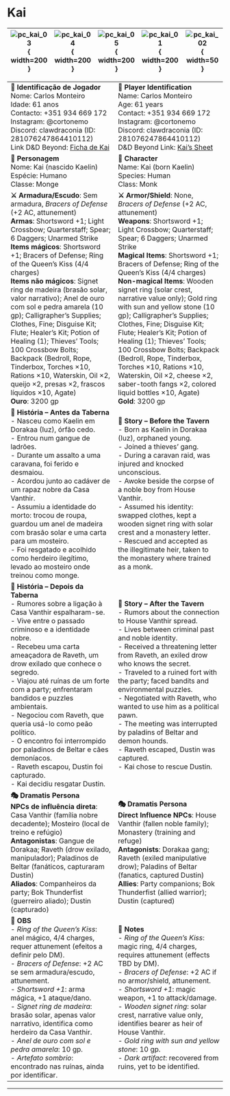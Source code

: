 # Kai




| ![pc_kai_03](assets/pc/pc_kai_03.png){ width=200 } | ![pc_kai_04](assets/pc/pc_kai_04.png){ width=200 } | ![pc_kai_05](assets/pc/pc_kai_05.png){ width=200 } | ![pc_kai_01](assets/pc/pc_kai_01.png){ width=200 } | ![pc_kai_02](assets/pc/pc_kai_02.png){ width=50 } |
| ----------------------------------------------------------- | ----------------------------------------------------------- | ----------------------------------------------------------- | ----------------------------------------------------------- | ---------------------------------------------------------- |




|                                                                                                                                                                                                                                                                                                                                                                                                                                                                                                                                                                                                                                                                                                            |                                                                                                                                                                                                                                                                                                                                                                                                                                                                                                                                                                                                                                                                                                                  |
| ---------------------------------------------------------------------------------------------------------------------------------------------------------------------------------------------------------------------------------------------------------------------------------------------------------------------------------------------------------------------------------------------------------------------------------------------------------------------------------------------------------------------------------------------------------------------------------------------------------------------------------------------------------------------------------------------------------- | ---------------------------------------------------------------------------------------------------------------------------------------------------------------------------------------------------------------------------------------------------------------------------------------------------------------------------------------------------------------------------------------------------------------------------------------------------------------------------------------------------------------------------------------------------------------------------------------------------------------------------------------------------------------------------------------------------------------- |
| **📜 Identificação de Jogador**<br>Nome: Carlos Monteiro<br>Idade: 61 anos<br>Contacto: +351 934 669 172<br>Instagram: @cortonemo<br>Discord: clawdraconia (ID: 281076247864410112)<br>Link D&D Beyond: [Ficha de Kai](https://www.dndbeyond.com/characters/138666572/HccCZp)                                                                                                                                                                                                                                                                                                                                                                                                                              | **📜 Player Identification**<br>Name: Carlos Monteiro<br>Age: 61 years<br>Contact: +351 934 669 172<br>Instagram: @cortonemo<br>Discord: clawdraconia (ID: 281076247864410112)<br>D&D Beyond Link: [Kai’s Sheet](https://www.dndbeyond.com/characters/138666572/HccCZp)                                                                                                                                                                                                                                                                                                                                                                                                                                          |
| **🧙 Personagem**<br>Nome: Kai (nascido Kaelin)<br>Espécie: Humano<br>Classe: Monge                                                                                                                                                                                                                                                                                                                                                                                                                                                                                                                                                                                                                        | **🧙 Character**<br>Name: Kai (born Kaelin)<br>Species: Human<br>Class: Monk                                                                                                                                                                                                                                                                                                                                                                                                                                                                                                                                                                                                                                     |
| **⚔️ Armadura/Escudo**: Sem armadura, *Bracers of Defense* (+2 AC, attunement)<br>**Armas**: Shortsword +1; Light Crossbow; Quarterstaff; Spear; 6 Daggers; Unarmed Strike<br>**Items mágicos**: Shortsword +1; Bracers of Defense; Ring of the Queen’s Kiss (4/4 charges)<br>**Items não mágicos**: Signet ring de madeira (brasão solar, valor narrativo); Anel de ouro com sol e pedra amarela (10 gp); Calligrapher’s Supplies; Clothes, Fine; Disguise Kit; Flute; Healer’s Kit; Potion of Healing (1); Thieves’ Tools; 100 Crossbow Bolts; Backpack (Bedroll, Rope, Tinderbox, Torches ×10, Rations ×10, Waterskin, Oil ×2, queijo ×2, presas ×2, frascos líquidos ×10, Agate) <br>**Ouro**: 3200 gp | **⚔️ Armor/Shield**: None, *Bracers of Defense* (+2 AC, attunement)<br>**Weapons**: Shortsword +1; Light Crossbow; Quarterstaff; Spear; 6 Daggers; Unarmed Strike<br>**Magical Items**: Shortsword +1; Bracers of Defense; Ring of the Queen’s Kiss (4/4 charges)<br>**Non-magical Items**: Wooden signet ring (solar crest, narrative value only); Gold ring with sun and yellow stone (10 gp); Calligrapher’s Supplies; Clothes, Fine; Disguise Kit; Flute; Healer’s Kit; Potion of Healing (1); Thieves’ Tools; 100 Crossbow Bolts; Backpack (Bedroll, Rope, Tinderbox, Torches ×10, Rations ×10, Waterskin, Oil ×2, cheese ×2, saber-tooth fangs ×2, colored liquid bottles ×10, Agate)<br>**Gold**: 3200 gp |
| **📖 História – Antes da Taberna**<br>- Nasceu como Kaelin em Dorakaa (Iuz), órfão cedo.<br>- Entrou num gangue de ladrões.<br>- Durante um assalto a uma caravana, foi ferido e desmaiou.<br>- Acordou junto ao cadáver de um rapaz nobre da Casa Vanthir.<br>- Assumiu a identidade do morto: trocou de roupa, guardou um anel de madeira com brasão solar e uma carta para um mosteiro.<br>- Foi resgatado e acolhido como herdeiro ilegítimo, levado ao mosteiro onde treinou como monge.                                                                                                                                                                                                              | **📖 Story – Before the Tavern**<br>- Born as Kaelin in Dorakaa (Iuz), orphaned young.<br>- Joined a thieves’ gang.<br>- During a caravan raid, was injured and knocked unconscious.<br>- Awoke beside the corpse of a noble boy from House Vanthir.<br>- Assumed his identity: swapped clothes, kept a wooden signet ring with solar crest and a monastery letter.<br>- Rescued and accepted as the illegitimate heir, taken to the monastery where trained as a monk.                                                                                                                                                                                                                                          |
| **📖 História – Depois da Taberna**<br>- Rumores sobre a ligação à Casa Vanthir espalharam-se.<br>- Vive entre o passado criminoso e a identidade nobre.<br>- Recebeu uma carta ameaçadora de Raveth, um drow exilado que conhece o segredo.<br>- Viajou até ruínas de um forte com a party; enfrentaram bandidos e puzzles ambientais.<br>- Negociou com Raveth, que queria usá-lo como peão político.<br>- O encontro foi interrompido por paladinos de Beltar e cães demoníacos.<br>- Raveth escapou, Dustin foi capturado.<br>- Kai decidiu resgatar Dustin.                                                                                                                                           | **📖 Story – After the Tavern**<br>- Rumors about the connection to House Vanthir spread.<br>- Lives between criminal past and noble identity.<br>- Received a threatening letter from Raveth, an exiled drow who knows the secret.<br>- Traveled to a ruined fort with the party; faced bandits and environmental puzzles.<br>- Negotiated with Raveth, who wanted to use him as a political pawn.<br>- The meeting was interrupted by paladins of Beltar and demon hounds.<br>- Raveth escaped, Dustin was captured.<br>- Kai chose to rescue Dustin.                                                                                                                                                          |
| **🎭 Dramatis Persona**<br>**NPCs de influência direta**: Casa Vanthir (família nobre decadente); Mosteiro (local de treino e refúgio)<br>**Antagonistas**: Gangue de Dorakaa; Raveth (drow exilado, manipulador); Paladinos de Beltar (fanáticos, capturaram Dustin)<br>**Aliados**: Companheiros da party; Bok Thunderfist (guerreiro aliado); Dustin (capturado)                                                                                                                                                                                                                                                                                                                                        | **🎭 Dramatis Persona**<br>**Direct Influence NPCs**: House Vanthir (fallen noble family); Monastery (training and refuge)<br>**Antagonists**: Dorakaa gang; Raveth (exiled manipulative drow); Paladins of Beltar (fanatics, captured Dustin)<br>**Allies**: Party companions; Bok Thunderfist (allied warrior); Dustin (captured)                                                                                                                                                                                                                                                                                                                                                                              |
| **🔮 OBS**<br>- *Ring of the Queen’s Kiss*: anel mágico, 4/4 charges, requer attunement (efeitos a definir pelo DM).<br>- *Bracers of Defense*: +2 AC se sem armadura/escudo, attunement.<br>- *Shortsword +1*: arma mágica, +1 ataque/dano.<br>- *Signet ring de madeira*: brasão solar, apenas valor narrativo, identifica como herdeiro da Casa Vanthir.<br>- *Anel de ouro com sol e pedra amarela*: 10 gp.<br>- *Artefato sombrio*: encontrado nas ruínas, ainda por identificar.                                                                                                                                                                                                                     | **🔮 Notes**<br>- *Ring of the Queen’s Kiss*: magic ring, 4/4 charges, requires attunement (effects TBD by DM).<br>- *Bracers of Defense*: +2 AC if no armor/shield, attunement.<br>- *Shortsword +1*: magic weapon, +1 to attack/damage.<br>- *Wooden signet ring*: solar crest, narrative value only, identifies bearer as heir of House Vanthir.<br>- *Gold ring with sun and yellow stone*: 10 gp.<br>- *Dark artifact*: recovered from ruins, yet to be identified.                                                                                                                                                                                                                                         |

---
